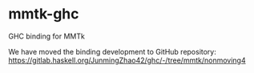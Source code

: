 # mmtk-ghc
GHC binding for MMTk

We have moved the binding development to GitHub repository:
https://gitlab.haskell.org/JunmingZhao42/ghc/-/tree/mmtk/nonmoving4
